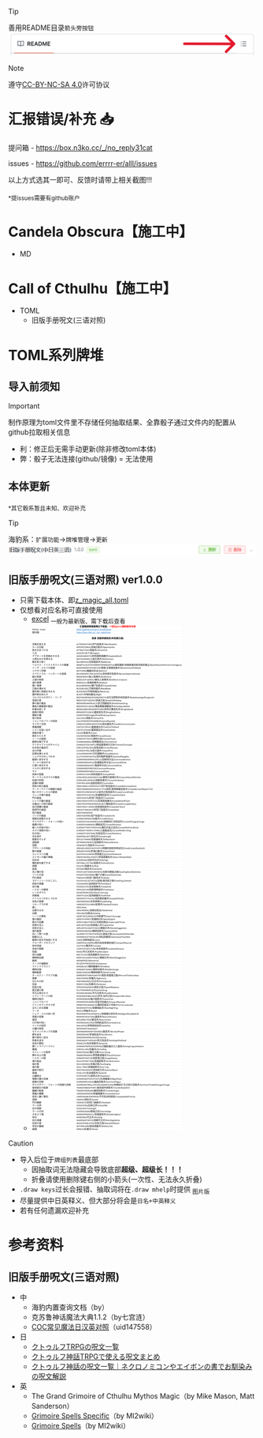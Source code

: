 > [!TIP]
> 善用README目录`箭头旁按钮`![](https://github.com/errrr-er/alll/blob/main/call_of_cthulhu/magic/CJE/readme_lists_pointout.png?raw=true)

> [!NOTE]
> 遵守[CC-BY-NC-SA 4.0](https://creativecommons.org/licenses/by-nc-sa/4.0/deed.zh-hans)许可协议

# 汇报错误/补充 :inbox_tray:

提问箱 - https://box.n3ko.cc/_/no_reply31cat

issues - https://github.com/errrr-er/alll/issues

以上方式选其一即可、反馈时请带上相关截图!!!

<sub>*提issues需要有github账户</sub>

# Candela Obscura【施工中】

- MD

# Call of Cthulhu【施工中】

- TOML
    - 旧版手册呪文(三语对照)

# TOML系列牌堆

## 导入前须知

> [!IMPORTANT]
> 制作原理为toml文件里不存储任何抽取结果、全靠骰子通过文件内的配置从github拉取相关信息
> - 利：修正后无需手动更新(除非修改toml本体)
> - 弊：骰子无法连接(github/镜像) = 无法使用

## 本体更新

<sub>*其它骰系暂且未知、欢迎补充</sub>

> [!TIP]
> 海豹系：`扩展功能`->`牌堆管理`->`更新`![](https://github.com/errrr-er/alll/blob/main/call_of_cthulhu/magic/CJE/sealdice_update_example.png?raw=true)

## 旧版手册呪文(三语对照) ver1.0.0

- 只需下载本体、即[z_magic_all.toml](https://github.com/errrr-er/alll/blob/main/call_of_cthulhu/magic/CJE/z_magic_all.toml)
- 仅想看对应名称可直接使用
    - [excel](https://github.com/errrr-er/alll/blob/main/call_of_cthulhu/magic/CJE/%E6%97%A7%E7%89%88%E6%89%8B%E5%86%8C%E5%91%AA%E6%96%87_%E4%BB%85%E5%90%8D%E7%A7%B0.xlsx) <sub>一般为最新版、需下载后查看</sub>
    - ![](https://github.com/errrr-er/alll/blob/main/call_of_cthulhu/magic/CJE/title.png?raw=true)

> [!CAUTION]
> - 导入后位于`牌组列表`最底部
>   - 因抽取词无法隐藏会导致底部**超级、超级长！！！**
>   - 折叠请使用删除键右侧的小箭头(一次性、无法永久折叠)
> - `.draw keys`过长会报错、抽取词将在`.draw mhelp`时提供 <sub>图片版</sub>
> - 尽量提供中日英释义、但大部分将会是`日名+中英释义`
> - 若有任何遗漏欢迎补充

# 参考资料

## 旧版手册呪文(三语对照)
- 中
    - 海豹内置查询文档（by）
    - 克苏鲁神话魔法大典1.1.2（by七宫涟）
    - [COC常见魔法日汉英对照](https://www.bilibili.com/opus/853115006210801681)（uid147558）
- 日
    - [クトゥルフTRPGの呪文一覧](https://trpg-yaruo.com/jyumon/)
    - [クトゥルフ神話TRPGで使える呪文まとめ](https://boardgame-blog.com/cthulhu-spell/)
    - [クトゥルフ神話の呪文一覧｜ネクロノミコンやエイボンの書でお馴染みの呪文解説](https://trpg-japan.com/call_of_cthulhu/coc-basic/cthulhu-mythos-spell-list/)
- 英
    - The Grand Grimoire of Cthulhu Mythos Magic（by Mike Mason, Matt Sanderson）
    - [Grimoire Spells Specific](http://www.gubaba.org/mi2/wiki/index.php/Grimoire_Spells_Specific)（by MI2wiki）
    - [Grimoire Spells](http://www.gubaba.org/mi2/wiki/index.php/Grimoire_Spells)（by MI2wiki）